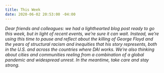 ```yaml
---
title: This Week
date: 2020-06-02 20:53:00 -04:00
---
```


*Dear friends and colleagues: we had a lighthearted blog post ready to go this week, but in light of recent events, we’re sure it can wait. Instead, we’re using this time to pause and reflect about the killing of George Floyd and the years of structural racism and inequities that his story represents, both in the U.S. and across the countries where DAI works. We’re also thinking about cities and communities reeling from a combination of a global pandemic and widespread unrest. In the meantime, take care and stay strong.*